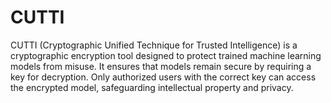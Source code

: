# CUTTI
CUTTI (Cryptographic Unified Technique for Trusted Intelligence) is a cryptographic encryption tool designed to protect trained machine learning models from misuse. It ensures that models remain secure by requiring a key for decryption. Only authorized users with the correct key can access the encrypted model, safeguarding intellectual property and privacy.
